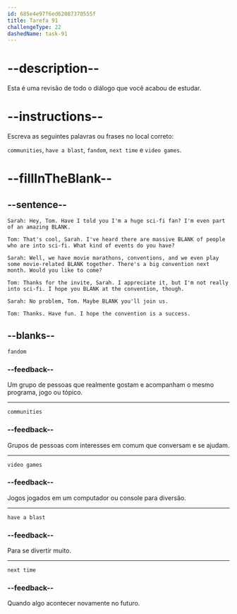 ```yaml
---
id: 685e4e97f6ed62087370555f
title: Tarefa 91
challengeType: 22
dashedName: task-91
---
```


<!-- REVIEW -->

# --description--

Esta é uma revisão de todo o diálogo que você acabou de estudar.

# --instructions--

Escreva as seguintes palavras ou frases no local correto:

`communities`, `have a blast`, `fandom`, `next time` e `video games`.

# --fillInTheBlank--

## --sentence--

`Sarah: Hey, Tom. Have I told you I'm a huge sci-fi fan? I'm even part of an amazing BLANK.`

`Tom: That's cool, Sarah. I've heard there are massive BLANK of people who are into sci-fi. What kind of events do you have?`

`Sarah: Well, we have movie marathons, conventions, and we even play some movie-related BLANK together. There's a big convention next month. Would you like to come?`

`Tom: Thanks for the invite, Sarah. I appreciate it, but I'm not really into sci-fi. I hope you BLANK at the convention, though.`

`Sarah: No problem, Tom. Maybe BLANK you'll join us.`

`Tom: Thanks. Have fun. I hope the convention is a success.`

## --blanks--

`fandom`

### --feedback--

Um grupo de pessoas que realmente gostam e acompanham o mesmo programa, jogo ou tópico.

---

`communities`

### --feedback--

Grupos de pessoas com interesses em comum que conversam e se ajudam.

---

`video games`

### --feedback--

Jogos jogados em um computador ou console para diversão.

---

`have a blast`

### --feedback--

Para se divertir muito.

---

`next time`

### --feedback--

Quando algo acontecer novamente no futuro.
